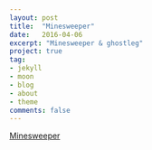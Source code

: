```yaml
---
layout: post
title:  "Minesweeper"
date:   2016-04-06
excerpt: "Minesweeper & ghostleg"
project: true
tag:
- jekyll 
- moon
- blog
- about
- theme
comments: false
---
```


[Minesweeper](https://imhojang.github.io/minesweeper)